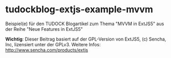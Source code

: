 tudockblog-extjs-example-mvvm
=============================

Beispiel(e) für den TUDOCK Blogartikel zum Thema "MVVM in ExtJS5" aus der Reihe "Neue Features in ExtJS5"

**Wichtig**: Dieser Beitrag basiert auf der GPL-Version von ExtJS5, (c) Sencha, Inc, lizensiert unter der GPLv3. Weitere Infos: http://www.sencha.com/products/extjs

